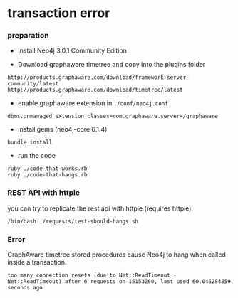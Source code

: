 # transaction error

### preparation

* Install Neo4j 3.0.1 Community Edition

* Download graphaware timetree and copy into the plugins folder

```
http://products.graphaware.com/download/framework-server-community/latest
http://products.graphaware.com/download/timetree/latest

```
* enable graphaware extension in `./conf/neo4j.conf`
```
dbms.unmanaged_extension_classes=com.graphaware.server=/graphaware
```

* install gems (neo4j-core 6.1.4)

```
bundle install

```

* run the code
```
ruby ./code-that-works.rb
ruby ./code-that-hangs.rb
```

### REST API with httpie
you can try to replicate the rest api with httpie (requires httpie)
```
/bin/bash ./requests/test-should-hangs.sh
```
### Error

GraphAware timetree stored procedures cause Neo4j to hang when called inside a transaction.

```
too many connection resets (due to Net::ReadTimeout - Net::ReadTimeout) after 6 requests on 15153260, last used 60.046284859 seconds ago
```